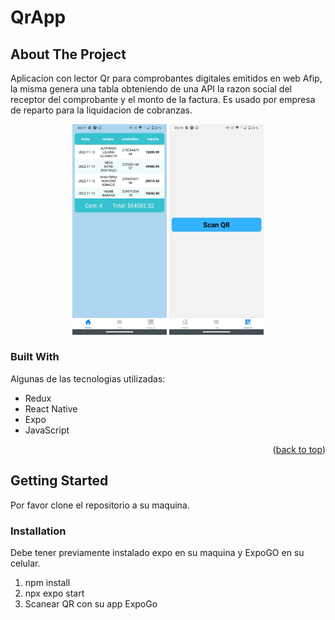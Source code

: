 # QrApp

## About The Project
Aplicacion con lector Qr para comprobantes digitales emitidos en web Afip, la misma genera una tabla obteniendo de una API la razon social del receptor del comprobante y el monto de la factura. Es usado por empresa de reparto para la liquidacion de cobranzas.

<div align="center">
<img
  src="https://github.com/arturoUrgel/arturoUrgel/blob/main/images/QrAfip/QrAfip.jpg"
  alt="Alt text"
  title="Optional title"
  width="30%">
  <img
  src="https://github.com/arturoUrgel/arturoUrgel/blob/main/images/QrAfip/QrAfip2.jpg"
  alt="Alt text"
  title="Optional title"
  width="30%">
</div>

### Built With

Algunas de las tecnologias utilizadas:

* Redux
* React Native
* Expo
* JavaScript


<p align="right">(<a href="#readme-top">back to top</a>)</p>

<!-- GETTING STARTED -->
## Getting Started

Por favor clone el repositorio a su maquina.


### Installation
Debe tener previamente instalado expo en su maquina y ExpoGO en su celular.

1. npm install
2. npx expo start
3. Scanear QR con su app ExpoGo

